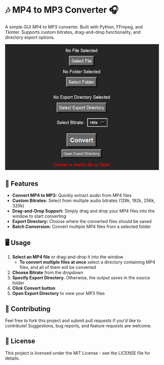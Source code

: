 # 🎶 MP4 to MP3 Converter 🎧

A simple GUI MP4 to MP3 converter. Built with Python, FFmpeg, and Tkinter.
Supports custom bitrates, drag-and-drop functionality, and directory export options.

![screenshot.png](assets/screenshot.png)

## 🚀 Features

- **Convert MP4 to MP3:** Quickly extract audio from MP4 files
- **Custom Bitrates:** Select from multiple audio bitrates (128k, 192k, 256k, 320k)
- **Drag-and-Drop Support:** Simply drag and drop your MP4 files into the window to start converting
- **Export Directory:** Choose where the converted files should be saved
- **Batch Conversion:** Convert multiple MP4 files from a selected folder

## 🖥️ Usage

1. **Select an MP4 file** or drag-and-drop it into the window
    - **To convert multiple files at once** select a directory containing MP4 files, and all of them will be converted
2. **Choose Bitrate** from the dropdown
3. **Specify Export Directory.** Otherwise, the output saves in the source folder
4. **Click Convert button**
5. **Open Export Directory** to view your MP3 files

## 🤝 Contributing

Feel free to fork this project and submit pull requests if you'd like to contribute! 
Suggestions, bug reports, and feature requests are welcome.

## 📝 License

This project is licensed under the MIT License - see the LICENSE file for details.
